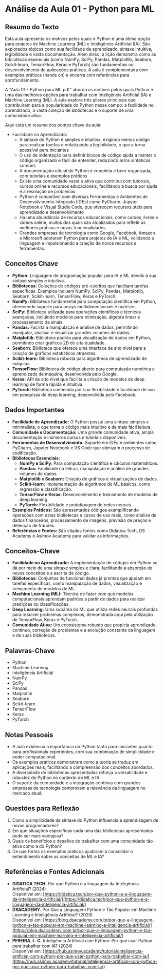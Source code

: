 # Análise da Aula 01 - Python para ML

## **Resumo do Texto**

Esta aula apresenta os motivos pelos quais o Python é uma ótima opção para projetos de Machine Learning (ML) e Inteligência Artificial (IA). São explorados tópicos como sua facilidade de aprendizado, sintaxe intuitiva, legibilidade e vasta documentação. Além disso, a lição demonstra como as bibliotecas essenciais (como NumPy, SciPy, Pandas, Matplotlib, Seaborn, Scikit-learn, TensorFlow, Keras e PyTorch) são fundamentais no desenvolvimento de aplicações práticas. A aula é complementada com exemplos práticos (hands on) e encerra com referências para aprofundamento.

A "Aula 01 - Python para ML.pdf" aborda os motivos pelos quais Python é uma das melhores opções para trabalhar com Inteligência Artificial (IA) e Machine Learning (ML). A aula explora três pilares principais que contribuíram para a popularidade do Python nesse campo: a facilidade no aprendizado, a vasta coleção de bibliotecas e o suporte de uma comunidade ativa.

Aqui está um resumo dos pontos chave da aula:

- Facilidade no Aprendizado:
	- A sintaxe do Python é simples e intuitiva, exigindo menos código para realizar tarefas e enfatizando a legibilidade, o que a torna acessível para iniciantes
	- O uso de indentação para definir blocos de código ajuda a manter o código organizado e fácil de entender, reduzindo erros sintáticos comuns
	- A documentação oficial do Python é completa e bem-organizada, com tutoriais e exemplos práticos
	- Existe uma comunidade vasta e ativa que contribui com tutoriais, cursos online e recursos educacionais, facilitando a busca por ajuda e a resolução de problemas
	- Python é compatível com diversas Ferramentas e Ambientes de Desenvolvimento Integrado (IDEs) como PyCharm, Jupyter Notebook e Visual Studio Code, que oferecem recursos úteis para aprendizado e desenvolvimento
	- Há uma abundância de recursos educacionais, como cursos, livros e vídeos online, muitos dos quais são atualizados para refletir as melhores práticas e novas funcionalidades
	- Grandes empresas de tecnologia como Google, Facebook, Amazon e Microsoft adotaram Python para projetos de IA e ML, validando a linguagem e impulsionando a criação de novos recursos e ferramentas.
## **Conceitos Chave**

- **Python:** Linguagem de programação popular para IA e ML devido à sua sintaxe simples e intuitiva.    
- **Bibliotecas:** Coleções de códigos pré-escritos que facilitam tarefas específicas. Exemplos incluem NumPy, SciPy, Pandas, Matplotlib, Seaborn, Scikit-learn, TensorFlow, Keras e PyTorch.    
- **NumPy:** Biblioteca fundamental para computação científica em Python, oferecendo suporte para arrays multidimensionais e matrizes.    
- **SciPy:** Biblioteca utilizada para operações científicas e técnicas avançadas, incluindo módulos para otimização, álgebra linear e processamento de sinais.    
- **Pandas:** Facilita a manipulação e análise de dados, permitindo manipular, analisar e visualizar grandes volumes de dados.    
- **Matplotlib:** Biblioteca padrão para visualização de dados em Python, permitindo criar gráficos 2D de alta qualidade.    
- **Seaborn:** Biblioteca que oferece uma interface de alto nível para a criação de gráficos estatísticos atraentes.    
- **Scikit-learn:** Biblioteca robusta para algoritmos de aprendizado de máquina.    
- **TensorFlow:** Biblioteca de código aberto para computação numérica e aprendizado de máquina, desenvolvida pelo Google.    
- **Keras:** API de alto nível que facilita a criação de modelos de deep learning de forma rápida e intuitiva.    
- **PyTorch:** Biblioteca conhecida por sua flexibilidade e facilidade de uso em pesquisas de deep learning, desenvolvida pelo Facebook.

## **Dados Importantes**

- **Facilidade de Aprendizado:** O Python possui uma sintaxe simples e minimalista, o que torna o código mais intuitivo e de mais fácil leitura.  
- **Comunidade e Documentação:** Uma grande comunidade ativa, ampla documentação e inúmeros cursos e tutoriais disponíveis.  
- **Ferramentas de Desenvolvimento:** Suporte em IDEs e ambientes como PyCharm, Jupyter Notebook e VS Code que otimizam o processo de codificação.  
- **Bibliotecas Essenciais:**  
  - **NumPy e SciPy:** Para computação científica e cálculos matemáticos.  
  - **Pandas:** Facilidade na leitura, manipulação e análise de grandes volumes de dados.  
  - **Matplotlib e Seaborn:** Criação de gráficos e visualizações de dados.  
  - **Scikit-learn:** Implementação de algoritmos de ML básicos, como regressão e classificação.  
  - **TensorFlow e Keras:** Desenvolvimento e treinamento de modelos de deep learning.  
  - **PyTorch:** Flexibilidade e prototipagem de redes neurais.  
- **Exemplos Práticos:** São apresentados códigos exemplificando operações com estas bibliotecas e casos de uso reais, como análise de dados financeiros, processamento de imagens, previsão de preços e detecção de fraudes.  
- **Referências e Fontes:** São citadas fontes como Didatica Tech, DS Academy e Asimov Academy para validar as informações.

## **Conceitos-Chave**
- **Facilidade no Aprendizado:** A implementação de códigos em Python se dá por meio de uma sintaxe simples e clara, facilitando a absorção de novos conceitos e a escrita de código.  
- **Bibliotecas:** Conjuntos de funcionalidades já prontas que ajudam em tarefas específicas, como manipulação de dados, visualização e treinamento de modelos de ML.  
- **Machine Learning (ML):** Técnica de fazer com que modelos computacionais aprendam padrões a partir de dados para realizar predições ou classificações.  
- **Deep Learning:** Uma subárea do ML que utiliza redes neurais profundas para resolver problemas complexos, demonstrada aqui pela utilização de TensorFlow, Keras e PyTorch.  
- **Comunidade Ativa:** Um ecossistema robusto que propicia aprendizado contínuo, correção de problemas e a evolução constante da linguagem e de suas bibliotecas.

## **Palavras-Chave**
- Python  
- Machine Learning  
- Inteligência Artificial  
- NumPy  
- SciPy  
- Pandas  
- Matplotlib  
- Seaborn  
- Scikit-learn  
- TensorFlow  
- Keras  
- PyTorch

## **Notas Pessoais**
- A aula evidencia a importância do Python tanto para iniciantes quanto para profissionais experientes, com sua combinação de simplicidade e poder computacional.  
- Os exemplos práticos demonstram como a teoria se traduz em aplicações reais, facilitando a compreensão dos conceitos abordados.  
- A diversidade de bibliotecas apresentadas reforça a versatilidade e robustez do Python no contexto de ML e IA.  
- O suporte da comunidade e a integração contínua com grandes empresas de tecnologia comprovam a relevância da linguagem no mercado atual.

## **Questões para Reflexão**
1. Como a simplicidade da sintaxe do Python influencia a aprendizagem de novos programadores?  
2. Em que situações específicas cada uma das bibliotecas apresentadas pode ser mais vantajosa? 
3. Quais os benefícios e desafios de trabalhar com uma comunidade tão ativa como a do Python?  
4. De que forma os exemplos práticos ajudaram a consolidar o entendimento sobre os conceitos de ML e IA?

## **Referências e Fontes Adicionais**
- **DIDATICA TECH.** Por que Python e a linguagem da Inteligência Artificial? (2024)  
  Disponível em: [https://didatica.tech/por-que-python-e-a-linguagem-da-inteligencia-artificial/](https://didatica.tech/por-que-python-e-a-linguagem-da-inteligencia-artificial/)  
- **DSACADEMY.** Por Que a Linguagem Python e Tão Popular em Machine Learning e Inteligência Artificial? (2020)  
  Disponível em: [https://blog.dsacademy.com.br/por-que-a-linguagem-python-e-tao-popular-em-machine-learning-e-inteligencia-artificial/](https://blog.dsacademy.com.br/por-que-a-linguagem-python-e-tao-popular-em-machine-learning-e-inteligencia-artificial/)  
- **PEREIRA, L. C.** Inteligência Artificial com Python: Por que usar Python para trabalhar com IA? (2024)  
  Disponível em: [https://hub.asimov.academy/tutorial/inteligencia-artificial-com-python-por-que-usar-python-para-trabalhar-com-ia/](https://hub.asimov.academy/tutorial/inteligencia-artificial-com-python-por-que-usar-python-para-trabalhar-com-ia/)
